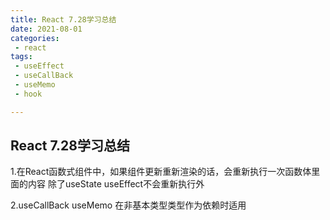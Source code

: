 ```yaml
---
title: React 7.28学习总结
date: 2021-08-01
categories:
 - react
tags:
 - useEffect
 - useCallBack
 - useMemo
 - hook

---
```

## React 7.28学习总结

1.在React函数式组件中，如果组件更新重新渲染的话，会重新执行一次函数体里面的内容 除了useState useEffect不会重新执行外

2.useCallBack useMemo 在非基本类型类型作为依赖时适用

